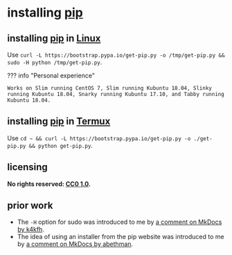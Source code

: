 # installing [pip]
## installing [pip] in [Linux]
Use `curl -L https://bootstrap.pypa.io/get-pip.py -o /tmp/get-pip.py && sudo -H python /tmp/get-pip.py`.

??? info "Personal experience"
    
    Works on Slim running CentOS 7, Slim running Kubuntu 18.04, Slinky running Kubuntu 18.04, Snarky running Kubuntu 17.10, and Tabby running Kubuntu 18.04.

[Linux]: https://en.wikipedia.org/wiki/Linux

## installing [pip] in [Termux]
Use `cd ~ && curl -L https://bootstrap.pypa.io/get-pip.py -o ./get-pip.py && python get-pip.py`.

[Termux]: https://termux.com/

## licensing
**No rights reserved: [CC0 1.0](https://creativecommons.org/publicdomain/zero/1.0/).**

## prior work
- The `-H` option for sudo was introduced to me by [a comment on MkDocs by k4kfh](https://github.com/mkdocs/mkdocs/issues/195#issuecomment-158222944).
- The idea of using an installer from the pip website was introduced to me by [a comment on MkDocs by abethman](https://github.com/mkdocs/mkdocs/issues/195#issuecomment-102446415).

[pip]: https://pip.pypa.io/en/stable/
